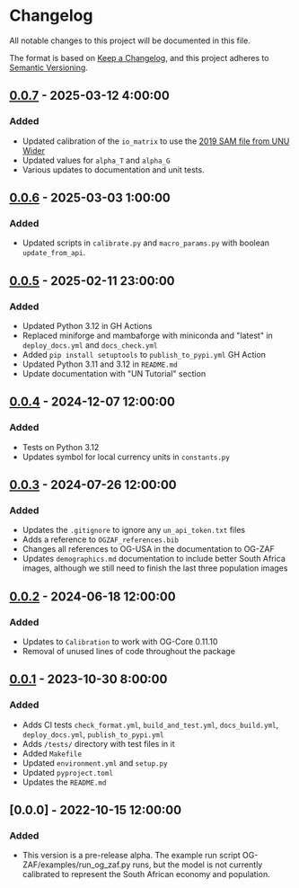 # Changelog

All notable changes to this project will be documented in this file.

The format is based on [Keep a Changelog](https://keepachangelog.com/en/1.0.0/),
and this project adheres to [Semantic Versioning](https://semver.org/spec/v2.0.0.html).


## [0.0.7] - 2025-03-12 4:00:00

### Added

- Updated calibration of the `io_matrix` to use the [2019 SAM file from UNU Wider](https://www.wider.unu.edu/sites/default/files/Publications/Technical-note/PDF/tn2023-1-2019-SAM-South-Africa-occupational-capital-stock-detail.pdf)
- Updated values for `alpha_T` and `alpha_G`
- Various updates to documentation and unit tests.

## [0.0.6] - 2025-03-03 1:00:00

### Added

- Updated scripts in `calibrate.py` and `macro_params.py` with boolean `update_from_api`.

## [0.0.5] - 2025-02-11 23:00:00

### Added

- Updated Python 3.12 in GH Actions
- Replaced miniforge and mambaforge with miniconda and "latest" in `deploy_docs.yml` and `docs_check.yml`
- Added `pip install setuptools` to `publish_to_pypi.yml` GH Action
- Updated Python 3.11 and 3.12 in `README.md`
- Update documentation with "UN Tutorial" section


## [0.0.4] - 2024-12-07 12:00:00

### Added

- Tests on Python 3.12
- Updates symbol for local currency units in `constants.py`


## [0.0.3] - 2024-07-26 12:00:00

### Added

- Updates the `.gitignore` to ignore any `un_api_token.txt` files
- Adds a reference to `OGZAF_references.bib`
- Changes all references to OG-USA in the documentation to OG-ZAF
- Updates `demographics.md` documentation to include better South Africa images, although we still need to finish the last three population images


## [0.0.2] - 2024-06-18 12:00:00

### Added

- Updates to `Calibration` to work with OG-Core 0.11.10
- Removal of unused lines of code throughout the package


## [0.0.1] - 2023-10-30 8:00:00

### Added

- Adds CI tests `check_format.yml`, `build_and_test.yml`, `docs_build.yml`, `deploy_docs.yml`, `publish_to_pypi.yml`
- Adds `/tests/` directory with test files in it
- Added `Makefile`
- Updated `environment.yml` and `setup.py`
- Updated `pyproject.toml`
- Updates the `README.md`

## [0.0.0] - 2022-10-15 12:00:00

### Added

- This version is a pre-release alpha. The example run script OG-ZAF/examples/run_og_zaf.py runs, but the model is not currently calibrated to represent the South African economy and population.


[0.0.7]: https://github.com/EAPD-DRB/OG-ZAF/compare/v0.0.6...v0.0.7
[0.0.6]: https://github.com/EAPD-DRB/OG-ZAF/compare/v0.0.5...v0.0.6
[0.0.5]: https://github.com/EAPD-DRB/OG-ZAF/compare/v0.0.4...v0.0.5
[0.0.4]: https://github.com/EAPD-DRB/OG-ZAF/compare/v0.0.3...v0.0.4
[0.0.3]: https://github.com/EAPD-DRB/OG-ZAF/compare/v0.0.2...v0.0.3
[0.0.2]: https://github.com/EAPD-DRB/OG-ZAF/compare/v0.0.1...v0.0.2
[0.0.1]: https://github.com/EAPD-DRB/OG-ZAF/compare/v0.0.0...v0.0.1
